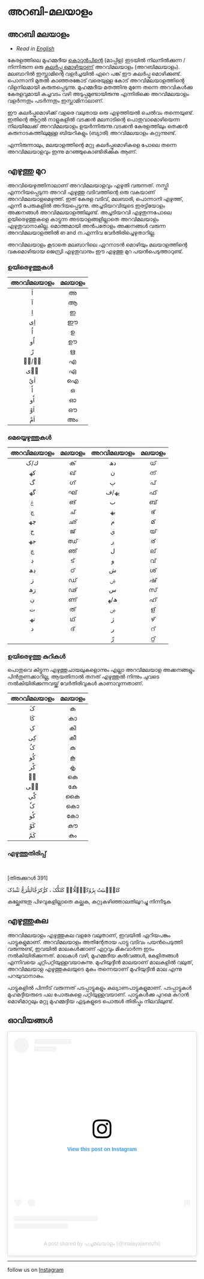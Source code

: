 # അറബി-മലയാളം

## അറബി മലയാളം

* _Read in [English](/en/arabi-malayalam/)_

കേരളത്തിലെ മുഹമ്മദീയ [കൊറുന്‍പിന്റെ](/materials/glossary/) (മാപ്പിള) ഇടയില്‍ നിലനില്‍ക്കുന്ന / നിന്നിരുന്ന ഒരു [കലര്‍പ്പു മൊഴിയാണ്](/materials/glossary/) അറവിമലയാളം (അറബിമലയാളം). മലബാറില്‍ ഇസ്ലാമിന്റെ വളര്‍ച്ചയില്‍ ഏറെ പങ്ക് ഈ കലര്‍പ്പു മൊഴിക്കുണ്ട്. പൊന്നാനി മുതല്‍ കാഞ്ഞരങ്കോട് വരെയുള്ള കോട് അറവിമലയാളത്തിന്റെ വിളനിലമായി കരുതപ്പെടുന്നു. മുഹമ്മദീയ മതത്തിനു മുന്നേ തന്നെ അറവികള്‍ക്കു കേരളവുമായി കച്ചവടം വഴി അടുപ്പമുണ്ടായിരുന്നു എന്നിരിക്കെ അറവിമലയാളം വളര്‍ന്നതും പടര്‍ന്നതും ഇസ്ലാമിനാലാണ്.

ഈ കലര്‍പ്പുമൊഴിക്ക് വളരെ വലുതായ ഒരു എഴുത്തിയല്‍ ചെല്‍വം തന്നെയുണ്ട്. ഇതിന്റെ ആറ്റല്‍ നാളുകളില്‍ വടക്കന്‍ മലനാടിന്റെ പൊതുവാമൊഴിയെന്ന നിലയിലേക്ക് അറവിമലയാളം ഉയര്‍ന്നിരുന്നു.വടക്കന്‍ കേരളത്തിലും തെക്കന്‍ കരുനാടകത്തിലുമുള്ള ബിയറികളും (ബ്യാരി) അറവിമലയാളം കറ്റുന്നുണ്ട്.

എന്നിരുന്നാലും, മലയാളത്തിന്റെ മറ്റു കലര്‍പ്പുമൊഴികളെ പോലെ തന്നെ അറവിമലയാളവും ഇന്നു മറഞ്ഞുകൊണ്ടിരിക്കുക ആണ്.

## എഴുത്തു മുറ

അറവിയെഴുത്തിനാലാണ് അറവിമലയാളവും എഴുതി വരുന്നത്. നസ്ഖി എന്നറിയപ്പെടുന്ന അറവി എഴുത്തു വടിവത്തിന്റെ ഒരു വകയാണ് അറവിമലയാളമെഴുത്ത്. ഇത് കേരള വടിവ്, മലബാരി, പൊന്നാനി എഴുത്ത്, എന്നീ പേരുകളില്‍ അറിയപ്പെടുന്നു. അച്ചടിയറവിയുടെ ഇരട്ടിയോളം അക്കനങ്ങള്‍ അറവിമലയാളത്തിലുണ്ട്.
അച്ചടിയറവി എഴുതുന്നപോലെ ഉയിരെഴുത്തുകളെ കാട്ടുന്ന അടയാളങ്ങളില്ലാതെ അറവിമലയാളം എഴുതുവാനാകില്ല. മൊത്തമായി അന്‍പതോളം അക്കനങ്ങള്‍ വരുന്ന അറവിമലയാളത്തില്‍ ഩ and ന.എന്നിവ വേര്‍തിരിച്ചെഴുതാറില്ല.

അറവിമലയാളം കൂടാതെ മലബാറിലെ ഏറനാടന്‍ മൊഴിയും മലയാളത്തിന്റെ വകമൊഴിയായ ജെസ്രി എഴുതുവാനും ഈ എഴുത്തു മുറ പയന്‍പെടുത്താറുണ്ട്.

### ഉയിരെഴുത്തുകള്‍
| അറവിമലയാളം | മലയാളം |
| :--------: | :----: |
|     اَ      |   അ    |
|     آ      |   ആ    |
|     اِ      |   ഇ    |
|     اِی     |   ഈ    |
|     اُ      |   ഉ    |
|     اُو     |   ഊ    |
|     رْ      |   ഋ    |
|    ا٘/اࣣ    |   എ    |
|     ا٘ی     |   ഏ    |
|     اَيْ     |   ഐ    |
|     اٗ      |   ഒ    |
|     اٗو     |   ഓ    |
|     اَوْ     |   ഔ    |
|     اَمْ     |   അം   |

### മെയ്യെഴുത്തുകള്‍

| അറവിമലയാളം | മലയാളം | അറവിമലയാളം | മലയാളം |
| :--------: | :----: | :--------: | :----: |
|    ك/ک     |   ക്    |     دھ     |   ധ്    |
|     كھ     |   ഖ്    |     ن      |   ന്    |
|     گ      |   ഗ്    |     پ      |   പ്    |
|     گھ     |   ഘ്    |    پھ/ف    |   ഫ്    |
|     ۼ      |   ങ്    |     ب      |   ബ്    |
|     چ      |   ച്    |     بھ     |   ഭ്    |
|     چھ     |   ഛ്    |     م      |   മ്    |
|     ج      |   ജ്    |     ي      |   യ്    |
|     جھ     |   ഝ്    |     ڔ      |   ര്    |
|     ڿ      |   ഞ്    |     ل      |   ല്    |
|     ڊ      |   ട്    |     و      |   വ്    |
|     ڊھ     |   ഠ്    |     ش      |   ശ്    |
|     ڗ      |   ഡ്    |     ۺ      |   ഷ്    |
|     ڗھ     |   ഢ്    |     س      |   സ്    |
|     ڹ      |   ണ്    |    ھ/ﮭ     |   ഹ്    |
|     ت      |   ത്    |     ۻ      |   ള്    |
|     تھ     |   ഥ്    |     ژ      |   ഴ്    |
|     د      |   ദ്    |     ر      |   റ്    |
|            |        |     ڔّ      |   റ്റ്   |

### ഉയിരെഴുത്തു കുറികള്‍

പൊതുവെ കിട്ടുന്ന എഴുത്തുചായലുകളൊന്നും എല്ലാ അറവിമലയാള അക്കനങ്ങളും പിന്‍തുണക്കാറില്ല, ആയതിനാല്‍ തനത് എഴുത്തുല്‍ നിന്നും ചുവടെ നല്‍കിയിരിക്കുന്നവയ്ക്ക് വേര്‍തിരിവുകള്‍ കാണാവുന്നതാണ്.


| അറവിമലയാളം | മലയാളം |
| :--------: | :----: |
|     کَ      |   ക    |
|     کَا     |   കാ   |
|     کِ      |   കി   |
|     کِی     |   കീ   |
|     کُ      |   കു    |
|     کُو     |   കൂ    |
|     کْر     |   കൃ    |
|     کࣣ     |   കെ   |
|    کࣣی     |   കേ   |
|     کَْي     |   കൈ   |
|     کٗ      |   കൊ   |
|     کٗو     |   കോ   |
|     کَوْ     |   കൗ   |
|     کَمْ     |   കം   |



### എഴുത്തുതിരിപ്പ്

<br>

[തിരുക്കുറള്‍ 391]

کَلکّࣣىڹَتُ پِژَوُکَۻِّلَّاتࣣ کَلکُّکَ ، کڔُّکژِڿَّالَتِلُرَچُّ نَنِّىڊُکَ

കല്ക്കേണ്ടതു പിഴവുകളില്ലാതെ കല്ക്കുക, കറ്റുകഴിഞ്ഞാലതിലുറച്ചു നിന്നീടുക

## എഴുത്തുകല

അറവിമലയാളം എഴുത്തുകല വളരേ വലുതാണ്, ഇവയില്‍ ഏറിയപങ്കും പാട്ടുകളുമാണ്. അറവിമലയാളം അതിന്റേതായ പാട്ടു വടിവം പയന്‍പെടുത്തി വരുന്നുണ്ട്, ഇവയില്‍ മാലകള്‍ക്കാണ് ഏറ്റവും മികവാര്‍ന്ന ഇടം നല്‍കിയിരിക്കുന്നത്. മാലകള്‍ വഴി, മുഹമ്മദീയ കല്‍വങ്ങള്‍, കേളിതങ്ങള്‍ എന്നിവയെ ചുറ്റിപറ്റിയുള്ളവയാകുന്നു. മുഹിയുദ്ദീൻ മാലയാണ് മാലകളില്‍ വലുത്, അറവിമലയാള എഴുത്തുകലയുടെ മുകം തന്നെയാണ് മുഹിയുദ്ദീന്‍ മാല എന്നു പറയുവാനാകും.

പാട്ടുകളില്‍ പിന്നീട് വരുന്നത് പടപ്പാട്ടുകളും കല്യാണപാട്ടുകളുമാണ്. പടപ്പാട്ടുകള്‍ മുഹമദ്ദീയരുടെ പല പോരുകളെ പറ്റിയുള്ളവയാണ്. പാട്ടുകള്‍ക്കു പുറമെ കുറാന്‍ മൊഴിമാറ്റലും മറ്റു മുഹമ്മദ്ദീയ ഏടുകളുടെ പൊരുള്‍ തിരിപ്പും നിലവിലുണ്ട്.

## ഓവിയങ്ങള്‍

<blockquote class="instagram-media" data-instgrm-permalink="https://www.instagram.com/p/CSRgRFGlziR/?utm_source=ig_embed&amp;utm_campaign=loading" data-instgrm-version="14" style=" background:#FFF; border:0; border-radius:3px; box-shadow:0 0 1px 0 rgba(0,0,0,0.5),0 1px 10px 0 rgba(0,0,0,0.15); margin: 1px; max-width:540px; min-width:326px; padding:0; width:99.375%; width:-webkit-calc(100% - 2px); width:calc(100% - 2px);"><div style="padding:16px;"> <a href="https://www.instagram.com/p/CSRgRFGlziR/?utm_source=ig_embed&amp;utm_campaign=loading" style=" background:#FFFFFF; line-height:0; padding:0 0; text-align:center; text-decoration:none; width:100%;" target="_blank"> <div style=" display: flex; flex-direction: row; align-items: center;"> <div style="background-color: #F4F4F4; border-radius: 50%; flex-grow: 0; height: 40px; margin-right: 14px; width: 40px;"></div> <div style="display: flex; flex-direction: column; flex-grow: 1; justify-content: center;"> <div style=" background-color: #F4F4F4; border-radius: 4px; flex-grow: 0; height: 14px; margin-bottom: 6px; width: 100px;"></div> <div style=" background-color: #F4F4F4; border-radius: 4px; flex-grow: 0; height: 14px; width: 60px;"></div></div></div><div style="padding: 19% 0;"></div> <div style="display:block; height:50px; margin:0 auto 12px; width:50px;"><svg width="50px" height="50px" viewBox="0 0 60 60" version="1.1" xmlns="https://www.w3.org/2000/svg" xmlns:xlink="https://www.w3.org/1999/xlink"><g stroke="none" stroke-width="1" fill="none" fill-rule="evenodd"><g transform="translate(-511.000000, -20.000000)" fill="#000000"><g><path d="M556.869,30.41 C554.814,30.41 553.148,32.076 553.148,34.131 C553.148,36.186 554.814,37.852 556.869,37.852 C558.924,37.852 560.59,36.186 560.59,34.131 C560.59,32.076 558.924,30.41 556.869,30.41 M541,60.657 C535.114,60.657 530.342,55.887 530.342,50 C530.342,44.114 535.114,39.342 541,39.342 C546.887,39.342 551.658,44.114 551.658,50 C551.658,55.887 546.887,60.657 541,60.657 M541,33.886 C532.1,33.886 524.886,41.1 524.886,50 C524.886,58.899 532.1,66.113 541,66.113 C549.9,66.113 557.115,58.899 557.115,50 C557.115,41.1 549.9,33.886 541,33.886 M565.378,62.101 C565.244,65.022 564.756,66.606 564.346,67.663 C563.803,69.06 563.154,70.057 562.106,71.106 C561.058,72.155 560.06,72.803 558.662,73.347 C557.607,73.757 556.021,74.244 553.102,74.378 C549.944,74.521 548.997,74.552 541,74.552 C533.003,74.552 532.056,74.521 528.898,74.378 C525.979,74.244 524.393,73.757 523.338,73.347 C521.94,72.803 520.942,72.155 519.894,71.106 C518.846,70.057 518.197,69.06 517.654,67.663 C517.244,66.606 516.755,65.022 516.623,62.101 C516.479,58.943 516.448,57.996 516.448,50 C516.448,42.003 516.479,41.056 516.623,37.899 C516.755,34.978 517.244,33.391 517.654,32.338 C518.197,30.938 518.846,29.942 519.894,28.894 C520.942,27.846 521.94,27.196 523.338,26.654 C524.393,26.244 525.979,25.756 528.898,25.623 C532.057,25.479 533.004,25.448 541,25.448 C548.997,25.448 549.943,25.479 553.102,25.623 C556.021,25.756 557.607,26.244 558.662,26.654 C560.06,27.196 561.058,27.846 562.106,28.894 C563.154,29.942 563.803,30.938 564.346,32.338 C564.756,33.391 565.244,34.978 565.378,37.899 C565.522,41.056 565.552,42.003 565.552,50 C565.552,57.996 565.522,58.943 565.378,62.101 M570.82,37.631 C570.674,34.438 570.167,32.258 569.425,30.349 C568.659,28.377 567.633,26.702 565.965,25.035 C564.297,23.368 562.623,22.342 560.652,21.575 C558.743,20.834 556.562,20.326 553.369,20.18 C550.169,20.033 549.148,20 541,20 C532.853,20 531.831,20.033 528.631,20.18 C525.438,20.326 523.257,20.834 521.349,21.575 C519.376,22.342 517.703,23.368 516.035,25.035 C514.368,26.702 513.342,28.377 512.574,30.349 C511.834,32.258 511.326,34.438 511.181,37.631 C511.035,40.831 511,41.851 511,50 C511,58.147 511.035,59.17 511.181,62.369 C511.326,65.562 511.834,67.743 512.574,69.651 C513.342,71.625 514.368,73.296 516.035,74.965 C517.703,76.634 519.376,77.658 521.349,78.425 C523.257,79.167 525.438,79.673 528.631,79.82 C531.831,79.965 532.853,80.001 541,80.001 C549.148,80.001 550.169,79.965 553.369,79.82 C556.562,79.673 558.743,79.167 560.652,78.425 C562.623,77.658 564.297,76.634 565.965,74.965 C567.633,73.296 568.659,71.625 569.425,69.651 C570.167,67.743 570.674,65.562 570.82,62.369 C570.966,59.17 571,58.147 571,50 C571,41.851 570.966,40.831 570.82,37.631"></path></g></g></g></svg></div><div style="padding-top: 8px;"> <div style=" color:#3897f0; font-family:Arial,sans-serif; font-size:14px; font-style:normal; font-weight:550; line-height:18px;">View this post on Instagram</div></div><div style="padding: 12.5% 0;"></div> <div style="display: flex; flex-direction: row; margin-bottom: 14px; align-items: center;"><div> <div style="background-color: #F4F4F4; border-radius: 50%; height: 12.5px; width: 12.5px; transform: translateX(0px) translateY(7px);"></div> <div style="background-color: #F4F4F4; height: 12.5px; transform: rotate(-45deg) translateX(3px) translateY(1px); width: 12.5px; flex-grow: 0; margin-right: 14px; margin-left: 2px;"></div> <div style="background-color: #F4F4F4; border-radius: 50%; height: 12.5px; width: 12.5px; transform: translateX(9px) translateY(-18px);"></div></div><div style="margin-left: 8px;"> <div style=" background-color: #F4F4F4; border-radius: 50%; flex-grow: 0; height: 20px; width: 20px;"></div> <div style=" width: 0; height: 0; border-top: 2px solid transparent; border-left: 6px solid #f4f4f4; border-bottom: 2px solid transparent; transform: translateX(16px) translateY(-4px) rotate(30deg)"></div></div><div style="margin-left: auto;"> <div style=" width: 0px; border-top: 8px solid #F4F4F4; border-right: 8px solid transparent; transform: translateY(16px);"></div> <div style=" background-color: #F4F4F4; flex-grow: 0; height: 12px; width: 16px; transform: translateY(-4px);"></div> <div style=" width: 0; height: 0; border-top: 8px solid #F4F4F4; border-left: 8px solid transparent; transform: translateY(-4px) translateX(8px);"></div></div></div> <div style="display: flex; flex-direction: column; flex-grow: 1; justify-content: center; margin-bottom: 24px;"> <div style=" background-color: #F4F4F4; border-radius: 4px; flex-grow: 0; height: 14px; margin-bottom: 6px; width: 224px;"></div> <div style=" background-color: #F4F4F4; border-radius: 4px; flex-grow: 0; height: 14px; width: 144px;"></div></div></a><p style=" color:#c9c8cd; font-family:Arial,sans-serif; font-size:14px; line-height:17px; margin-bottom:0; margin-top:8px; overflow:hidden; padding:8px 0 7px; text-align:center; text-overflow:ellipsis; white-space:nowrap;"><a href="https://www.instagram.com/p/CSRgRFGlziR/?utm_source=ig_embed&amp;utm_campaign=loading" style=" color:#c9c8cd; font-family:Arial,sans-serif; font-size:14px; font-style:normal; font-weight:normal; line-height:17px; text-decoration:none;" target="_blank">A post shared by പച്ചമലയാളം (@malayalamozhi)</a></p></div></blockquote> <script async src="//www.instagram.com/embed.js"></script>


______________________________________________________

follow us on [Instagram](https://www.instagram.com/malayalamozhi/)



